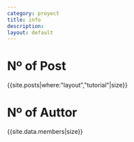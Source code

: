 ```yaml
---
category: proyect
title: info
description:
layout: default
---
```


<h1>Nº of Post</h1>
{{site.posts|where:"layout","tutorial"|size}}

<h1>Nº of Auttor</h1>
{{site.data.members|size}}
